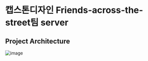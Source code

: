 # 캡스톤디자인 Friends-across-the-street팀 server

## Project Architecture
![image](https://github.com/Friends-across-the-street/server/assets/108740187/3d2f0598-8976-42e5-9249-016f72f5ae9c)
